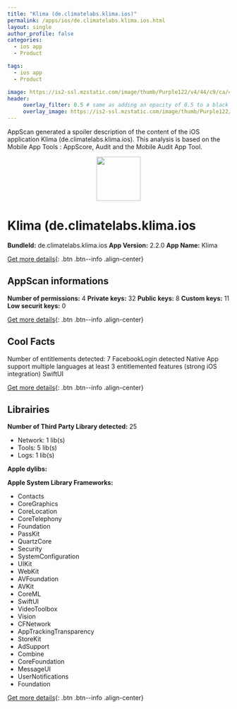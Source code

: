 ```yaml
---
title: "Klima (de.climatelabs.klima.ios)"
permalink: /apps/ios/de.climatelabs.klima.ios.html
layout: single
author_profile: false
categories: 
  - ios app 
  - Product 

tags: 
  - ios app 
  - Product 

image: https://is2-ssl.mzstatic.com/image/thumb/Purple122/v4/44/c9/ca/44c9ca6d-cce9-31ed-9abe-ee0752c7d885/AppIcon-1x_U007emarketing-0-5-0-85-220.png/512x512bb.jpg
header: 
     overlay_filter: 0.5 # same as adding an opacity of 0.5 to a black background
     overlay_image: https://is2-ssl.mzstatic.com/image/thumb/Purple122/v4/44/c9/ca/44c9ca6d-cce9-31ed-9abe-ee0752c7d885/AppIcon-1x_U007emarketing-0-5-0-85-220.png/512x512bb.jpg
---
```

AppScan generated a spoiler description of the content of the iOS application Klima (de.climatelabs.klima.ios). This analysis is based on the Mobile App Tools : AppScore, Audit and the Mobile Audit App Tool.

  
  
<div style="text-align: center;"><img src="https://is2-ssl.mzstatic.com/image/thumb/Purple122/v4/44/c9/ca/44c9ca6d-cce9-31ed-9abe-ee0752c7d885/AppIcon-1x_U007emarketing-0-5-0-85-220.png/512x512bb.jpg" width="100" height="100"></div>  
  
# Klima (de.climatelabs.klima.ios

**BundleId:** de.climatelabs.klima.ios
**App Version:** 2.2.0
**App Name:** Klima


[Get more details](/pricing.html){: .btn .btn--info .align-center}  
  
## AppScan informations 

**Number of permissions:** 4
**Private keys:** 32
**Public keys:** 8
**Custom keys:** 11
**Low securit keys:** 0
  
[Get more details](/pricing.html){: .btn .btn--info .align-center}

## Cool Facts

Number of entitlements detected: 7
FacebookLogin detected
Native App
support multiple languages
at least 3 entitlemented features (strong iOS integration)
SwiftUI
  
[Get more details](/pricing.html){: .btn .btn--info .align-center}

## Librairies 
**Number of Third Party Library detected:** 25
- Network: 1 lib(s)
- Tools: 5 lib(s)
- Logs: 1 lib(s)

**Apple dylibs:**


**Apple System Library Frameworks:**
- Contacts
- CoreGraphics
- CoreLocation
- CoreTelephony
- Foundation
- PassKit
- QuartzCore
- Security
- SystemConfiguration
- UIKit
- WebKit
- AVFoundation
- AVKit
- CoreML
- SwiftUI
- VideoToolbox
- Vision
- CFNetwork
- AppTrackingTransparency
- StoreKit
- AdSupport
- Combine
- CoreFoundation
- MessageUI
- UserNotifications
- Foundation


  
[Get more details](/pricing.html){: .btn .btn--info .align-center}

